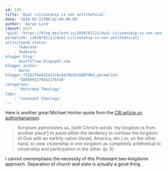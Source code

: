 ```yaml
---
id: 139
title: 'Dual citizenship is not antithetical'
date: '2010-02-21T00:42:00-08:00'
author: 'Aaron Lord'
layout: post
"guid: 'https://blog.devlord.io/2010/02/21/dual-citizenship-is-not-antithetical/'
permalink: /2010/02/21/dual-citizenship-is-not-antithetical/
activitypub_status:
    - federate
    - federate
blogger_blog:
    - mustfollow.blogspot.com
blogger_author:
    - Aaron
blogger_f316279e632a22cbc8478bd21b80f9b4_permalink:
    - '5050993278542178740'
categories:
    - 'Reformed Theology'
tags:
    - 'covenant theology'
---
```


Here is another great Michael Horton quote from the <a href="http://www.equip.org/PDF/DF230.pdf">CRI article on authoritarianism</a>:<br /> <div class="ennote"></div><blockquote><div class="ennote">Scripture  admonishes us, [with Christ’s words ‘my kingdom is from another place’]  to avoid either the tendency to confuse the kingdom of God with an  earthly nation (Israel, America, etc.) or, on the other hand, to view  citizenship in one kingdom as completely antithetical to citizenship and  participation in the other. (p. 5)<br /></div></blockquote>I cannot overemphasis the necessity of this Protestant two-kingdoms approach.  Separation of church and state is actually a good thing.<div class="blogger-post-footer"></div>